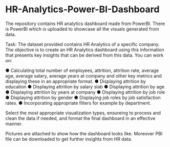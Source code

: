 # HR-Analytics-Power-BI-Dashboard
The repository contains HR analytics dashboard made from PowerBI. There is PowerBI which is uploaded to showcase all the visuals generated from data. 

Task: The dataset provided contains HR Analytics of a specific company. The objective is to
create an HR Analytics dashboard using this information that presents key insights that can be
derived from this data. You can work on:

● Calculating total number of employees, attrition, attrition rate, average age, average
salary, average years at company and other key metrics and displaying these in an
appropriate format.
● Displaying attrition by education
● Displaying attrition by salary slab
● Displaying attrition by age
● Displaying attrition by years at company
● Displaying attrition by job role
● Displaying attrition by gender
● Displaying job roles by job satisfaction rates.
● Incorporating appropriate filters for example by department.

Select the most appropriate visualization types, ensureing to process and clean the data if needed,
and format the final dashboard in an effective manner.

Pictures are attached to show how the dashboard looks like. Moreover PBI file can be downloaded to get further insights from HR data.
